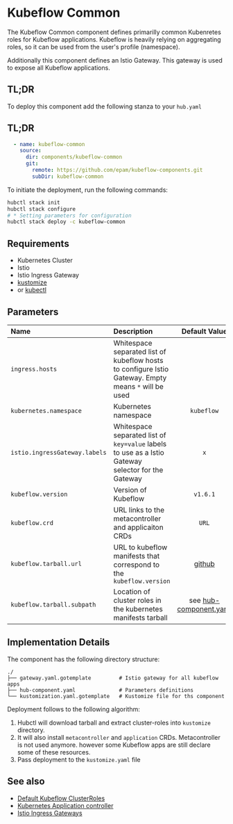 # Kubeflow Common

The Kubeflow Common component defines primarilly common Kubenretes roles for Kubeflow applications. Kubeflow is heavily relying on aggregating roles, so it can be used from the user's profile (namespace).

Additionally this component defines an Istio Gateway. This gateway is used to expose all Kubeflow applications.

## TL;DR

To deploy this component add the following stanza to your `hub.yaml`

## TL;DR

```yaml
  - name: kubeflow-common
    source:
      dir: components/kubeflow-common
      git:
        remote: https://github.com/epam/kubeflow-components.git
        subDir: kubeflow-common
```

To initiate the deployment, run the following commands:

```bash
hubctl stack init
hubctl stack configure
# * Setting parameters for configuration 
hubctl stack deploy -c kubeflow-common
```

## Requirements

- Kubernetes Cluster
- Istio
- Istio Ingress Gateway
- [kustomize](https://kustomize.io/)
- or [kubectl](https://kubernetes.io/docs/tasks/tools/install-kubectl/)

## Parameters

| Name  | Description | Default Value | Required |
|:------|:------------|:-------------:|:--------:|
| `ingress.hosts`| Whitespace separated list of kubeflow hosts to configure Istio Gateway. Empty means `*` will be used| |
| `kubernetes.namespace` | Kubernetes namespace | `kubeflow` |
| `istio.ingressGateway.labels` | Whitespace separated list of `key=value` labels to use as a Istio Gateway selector for the Gateway | `x` |
| `kubeflow.version`     | Version of Kubeflow | `v1.6.1`|
| `kubeflow.crd`     | URL links to the metacontroller and applicaiton CRDs | `URL` | x |
| `kubeflow.tarball.url`     | URL to kubeflow manifests that correspond to the `kubeflow.version`| [github](https://github.com/kubeflow/manifests/archive/v1.6.1.tar.gz) |          |
| `kubeflow.tarball.subpath` | Location of cluster roles in the kubernetes manifests tarball | see [hub-component.yaml](./hub-component.yaml) |  |

## Implementation Details

The component has the following directory structure:

```text
./
├── gateway.yaml.gotemplate         # Istio gateway for all kubeflow apps
├── hub-component.yaml              # Parameters definitions
└── kustomization.yaml.gotemplate   # Kustomize file for ths component
```

Deployment follows to the following algorithm:

1. Hubctl will download tarball and extract cluster-roles into `kustomize` directory.
2. It will also install `metacontroller` and `application` CRDs. Metacontroller is not used anymore. however some Kubeflow apps are still declare some of these resources.
3. Pass deployment to the `kustomize.yaml` file

## See also

- [Default Kubeflow ClusterRoles](https://github.com/kubeflow/manifests/tree/v1.2-branch/kubeflow-roles)
- [Kubernetes Application controller](https://github.com/kubernetes-sigs/application)
- [Istio Ingress Gateways](https://istio.io/latest/docs/tasks/traffic-management/ingress/ingress-control/)
